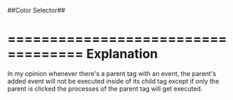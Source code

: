 ##Color Selector##

===================================
Explanation
===================================

In my opinion whenever there's a parent tag with an event, the parent's added event will not be executed inside of its child tag except if only the parent is clicked the processes of the parent tag will get executed.
